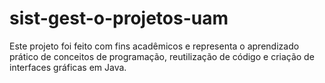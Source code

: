 # sist-gest-o-projetos-uam
Este projeto foi feito com fins acadêmicos e representa o aprendizado prático de conceitos de programação, reutilização de código e criação de interfaces gráficas em Java.
